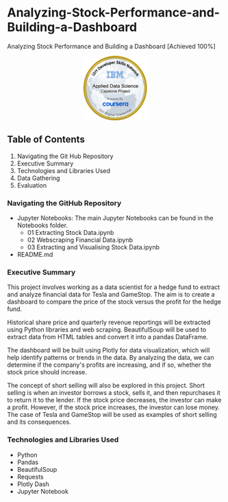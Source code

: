 # Analyzing-Stock-Performance-and-Building-a-Dashboard
Analyzing Stock Performance and Building a Dashboard [Achieved 100%]

<p align="center">
  <img width="150" height="150" src="https://github.com/Amertastic/Applied-Data-Science-Capstone/blob/main/Images/Applied%20Data%20Science%20Capstone.png?raw=true">
</p>

## Table of Contents

1) Navigating the Git Hub Repository
2) Executive Summary
3) Technologies and Libraries Used
4) Data Gathering
5) Evaluation

### Navigating the GitHub Repository

- Jupyter Notebooks: The main Jupyter Notebooks can be found in the Notebooks folder.
  - 01 Extracting Stock Data.ipynb
  - 02 Webscraping Financial Data.ipynb
  - 03 Extracting and Visualising Stock Data.ipynb
- README.md

### Executive Summary
This project involves working as a data scientist for a hedge fund to extract and analyze financial data for Tesla and GameStop. The aim is to create a dashboard to compare the price of the stock versus the profit for the hedge fund.

Historical share price and quarterly revenue reportings will be extracted using Python libraries and web scraping. BeautifulSoup will be used to extract data from HTML tables and convert it into a pandas DataFrame.

The dashboard will be built using Plotly for data visualization, which will help identify patterns or trends in the data. By analyzing the data, we can determine if the company's profits are increasing, and if so, whether the stock price should increase.

The concept of short selling will also be explored in this project. Short selling is when an investor borrows a stock, sells it, and then repurchases it to return it to the lender. If the stock price decreases, the investor can make a profit. However, if the stock price increases, the investor can lose money. The case of Tesla and GameStop will be used as examples of short selling and its consequences.

### Technologies and Libraries Used

- Python
- Pandas
- BeautifulSoup
- Requests
- Plotly Dash
- Jupyter Notebook
